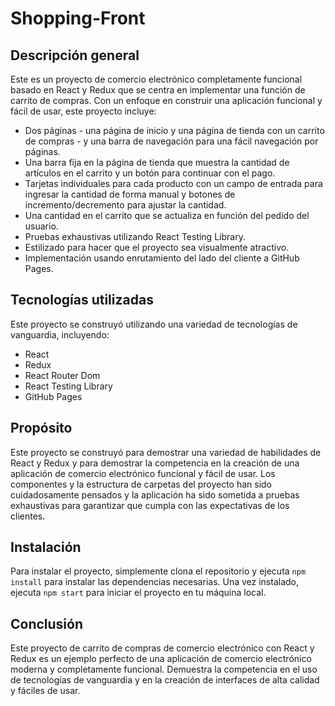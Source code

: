 # Shopping-Front

## Descripción general

Este es un proyecto de comercio electrónico completamente funcional basado en React y Redux que se centra en implementar una función de carrito de compras. Con un enfoque en construir una aplicación funcional y fácil de usar, este proyecto incluye:

- Dos páginas - una página de inicio y una página de tienda con un carrito de compras - y una barra de navegación para una fácil navegación por páginas.
- Una barra fija en la página de tienda que muestra la cantidad de artículos en el carrito y un botón para continuar con el pago.
- Tarjetas individuales para cada producto con un campo de entrada para ingresar la cantidad de forma manual y botones de incremento/decremento para ajustar la cantidad.
- Una cantidad en el carrito que se actualiza en función del pedido del usuario.
- Pruebas exhaustivas utilizando React Testing Library.
- Estilizado para hacer que el proyecto sea visualmente atractivo.
- Implementación usando enrutamiento del lado del cliente a GitHub Pages.

## Tecnologías utilizadas

Este proyecto se construyó utilizando una variedad de tecnologías de vanguardia, incluyendo:

- React
- Redux
- React Router Dom
- React Testing Library
- GitHub Pages

## Propósito

Este proyecto se construyó para demostrar una variedad de habilidades de React y Redux y para demostrar la competencia en la creación de una aplicación de comercio electrónico funcional y fácil de usar. Los componentes y la estructura de carpetas del proyecto han sido cuidadosamente pensados y la aplicación ha sido sometida a pruebas exhaustivas para garantizar que cumpla con las expectativas de los clientes.

## Instalación

Para instalar el proyecto, simplemente clona el repositorio y ejecuta `npm install` para instalar las dependencias necesarias. Una vez instalado, ejecuta `npm start` para iniciar el proyecto en tu máquina local.

## Conclusión

Este proyecto de carrito de compras de comercio electrónico con React y Redux es un ejemplo perfecto de una aplicación de comercio electrónico moderna y completamente funcional. Demuestra la competencia en el uso de tecnologías de vanguardia y en la creación de interfaces de alta calidad y fáciles de usar.
